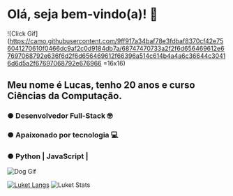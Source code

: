 # Olá, seja bem-vindo(a)! 🤖
![Click Gif](https://camo.githubusercontent.com/9ff917a34baf78e3fdbaf8370cf42e756041270610f0466dc9af2c0d9184db7a/68747470733a2f2f6d656469612e67697068792e636f6d2f6d656469612f66396a514c614b4a4a6c36644c30416d6d5a2f67697068792e676966 =16x16)
## Meu nome é Lucas, tenho 20 anos e curso Ciências da Computação.
 ### ● Desenvolvedor Full-Stack 🤓
 ### ● Apaixonado por tecnologia 💻
 ### ● Python | JavaScript | 
![Dog Gif](https://media.giphy.com/media/yFK1Kfe8cRwGY/giphy.gif)
 
[![Luket Langs](https://github-readme-stats.vercel.app/api/top-langs/?username=luketflp&layout=compact&theme=radical)](https://github.com/luketflp/github-readme-stats)
![Luket Stats](https://github-readme-stats.vercel.app/api?username=luketflp&theme=radical&show_icons=true)
